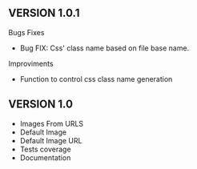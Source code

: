 VERSION 1.0.1
-------------
Bugs Fixes

* Bug FIX: Css' class name based on file base name.

Improviments

* Function to control css class name generation

VERSION 1.0
-------------
* Images From URLS
* Default Image
* Default Image URL
* Tests coverage
* Documentation
